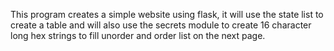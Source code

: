 This program creates a simple website using flask, it will use the state list
to create a table and will also use the secrets module to create
16 character long hex strings to fill unorder and order list on the next
page.
